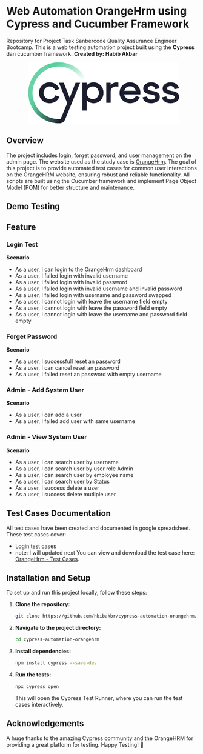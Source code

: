 # Web Automation OrangeHrm using Cypress and Cucumber Framework
Repository for Project Task Sanbercode Quality Assurance Engineer Bootcamp. This is a web testing automation project built using the **Cypress** dan cucumber framework. **Created by: Habib Akbar**

<p align="center">
    <img src="cypress-logo.svg" alt="cypress" width="400" style="margin-left: 10px;" >
</p>

## Overview
The project includes login, forget password, and user management on the admin page. The website used as the study case is [OrangeHrm](https://opensource-demo.orangehrmlive.com/web/index.php/auth/login). The goal of this project is to provide automated test cases for common user interactions on the OrangeHRM website, ensuring robust and reliable functionality. All scripts are built using the Cucumber framework and implement Page Object Model (POM) for better structure and maintenance.

## Demo Testing


## Feature
### Login Test
**Scenario**
   - As a user, I can login to the OrangeHrm dashboard
   - As a user, I failed login with invalid username
   - As a user, I failed login with invalid password
   - As a user, I failed login with invalid username and invalid password
   - As a user, I failed login with username and password swapped
   - As a user, I cannot login with leave the username field empty
   - As a user, I cannot login with leave the password field empty
   - As a user, I cannot login with leave the username and password field empty

### Forget Password
**Scenario**
   - As a user, I successfull reset an password
   - As a user, I can cancel reset an password
   - As a user, I failed reset an password with empty username

### Admin - Add System User
**Scenario**
   - As a user, I can add a user
   - As a user, I failed add user with same username

### Admin - View System User
**Scenario**
   - As a user, I can search user by username
   - As a user, I can search user by user role Admin
   - As a user, I can search user by employee name
   - As a user, I can search user by Status
   - As a user, I success delete a user
   - As a user, I success delete mutliple user


## Test Cases Documentation
All test cases have been created and documented in google spreadsheet. These test cases cover:
- Login test cases
- note: I will updated next
You can view and download the test case here: [OrangeHrm - Test Cases](https://docs.google.com/spreadsheets/d/1-apLQT9hx6ntu1AciogDkxjZ8Fm5Dt1jWuR_kOkinRo/edit?usp=sharing).

## Installation and Setup
To set up and run this project locally, follow these steps:

1. **Clone the repository:**
    ```bash
    git clone https://github.com/hbibakbr/cypress-automation-orangehrm.git
    ```

2. **Navigate to the project directory:**
    ```bash
    cd cypress-automation-orangehrm
    ```

3. **Install dependencies:**
    ```bash
    npm install cypress --save-dev
    ```

4. **Run the tests:**
    ```bash
    npx cypress open
    ```
    This will open the Cypress Test Runner, where you can run the test cases interactively.


## Acknowledgements
A huge thanks to the amazing Cypress community and the OrangeHRM for providing a great platform for testing.
Happy Testing! 🚀